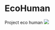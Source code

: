 # EcoHuman
Project eco human
<img src="https://gdm-catalog-fmapi-prod.imgix.net/ProductLogo/18df3d15-0497-4661-b2e1-bfeba3a21cd2.jpeg?ixlib=react-9.0.3&ch=Width%2CDPR&auto=format&w=4088">
